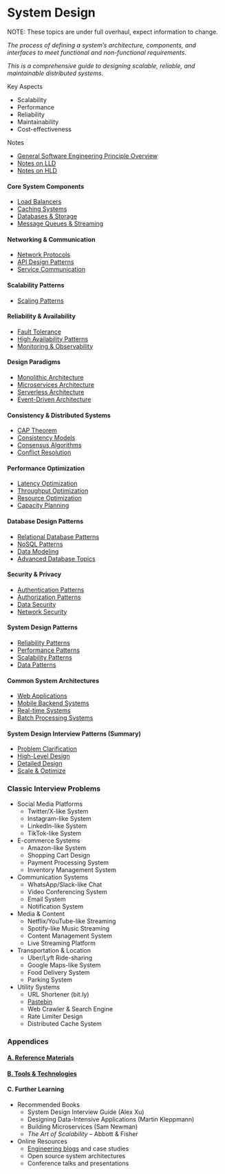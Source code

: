 # System Design
NOTE: These topics are under full overhaul, expect information to change.

*The process of defining a system’s architecture, components, and interfaces to meet functional and non-functional requirements.*

*This is a comprehensive guide to designing scalable, reliable, and maintainable distributed systems*.

Key Aspects

* Scalability
* Performance
* Reliability
* Maintainability
* Cost-effectiveness

Notes

*  [General Software Engineering Principle Overview](principles.md)
* [Notes on LLD](lld/index.md)
* [Notes on HLD](hld/index.md)

#### Core System Components

- [Load Balancers](core/load_balancers.md)
- [Caching Systems](core/caching.md)
- [Databases & Storage](core/databases.md)
- [Message Queues & Streaming](core/queue_streaming.md)

#### Networking & Communication

- [Network Protocols](communication/network.md)
- [API Design Patterns](communication/api.md)
- [Service Communication](communication/service.md)

#### Scalability Patterns

- [Scaling Patterns](core/scalability.md)


#### Reliability & Availability

- [Fault Tolerance](reliability/fault_tolerance.md)
- [High Availability Patterns](reliability/availability_patterns.md)
- [Monitoring & Observability](reliability/monitoring.md)

#### Design Paradigms

- [Monolithic Architecture](paradigms/monolith.md)
- [Microservices Architecture](paradigms/microservices.md)
- [Serverless Architecture](paradigms/serverless.md)
- [Event-Driven Architecture](paradigms/event_driven.md)

#### Consistency & Distributed Systems

- [CAP Theorem](consistency/cap.md)
- [Consistency Models](consistency/consistency_models.md)
- [Consensus Algorithms](consistency/consensus_algorithms.md)
- [Conflict Resolution](consistency/conflict_resolution.md)

#### Performance Optimization

- [Latency Optimization](performance_optimization/latency.md)
- [Throughput Optimization](performance_optimization/throughput.md)
- [Resource Optimization](performance_optimization/resource.md)
- [Capacity Planning](performance_optimization/capacity.md)

#### Database Design Patterns

- [Relational Database Patterns](database/relational.md)
- [NoSQL Patterns](database/nosql.md)
- [Data Modeling](database/data_modelling.md)
- [Advanced Database Topics](database/advanced_models.md)

#### Security & Privacy

- [Authentication Patterns](security/authentication_patterns.md)
- [Authorization Patterns](security/authorization_patterns.md)
- [Data Security](security/data_security.md)
- [Network Security](security/network_security.md)

#### System Design Patterns

- [Reliability Patterns](patterns/reliability.md)
- [Performance Patterns](patterns/performance.md)
- [Scalability Patterns](patterns/scalability.md)
- [Data Patterns](patterns/data.md)

#### Common System Architectures

- [Web Applications](architecture/web_apps.md)
- [Mobile Backend Systems](architecture/mobile_backend.md)
- [Real-time Systems](architecture/real_time.md)
- [Batch Processing Systems](architecture/batch_processing.md)

#### System Design Interview Patterns (Summary)

- [Problem Clarification](interview_patterns/problem_clarification.md)
- [High-Level Design](interview_patterns/high_level.md)
- [Detailed Design](interview_patterns/detailed_design.md)
- [Scale & Optimize](interview_patterns/scale_and_optimize.md)

### Classic Interview Problems

- Social Media Platforms
  - Twitter/X-like System
  - Instagram-like System
  - LinkedIn-like System
  - TikTok-like System
- E-commerce Systems
  - Amazon-like System
  - Shopping Cart Design
  - Payment Processing System
  - Inventory Management System
- Communication Systems
  - WhatsApp/Slack-like Chat
  - Video Conferencing System
  - Email System
  - Notification System
- Media & Content
  - Netflix/YouTube-like Streaming
  - Spotify-like Music Streaming
  - Content Management System
  - Live Streaming Platform
- Transportation & Location
  - Uber/Lyft Ride-sharing
  - Google Maps-like System
  - Food Delivery System
  - Parking System
- Utility Systems
  - URL Shortener (bit.ly)
  - [Pastebin](problems/pastebin.md)
  - Web Crawler & Search Engine
  - Rate Limiter Design
  - Distributed Cache System

### Appendices

#### [A. Reference Materials](appendices/appendix_a.md)

#### [B. Tools & Technologies](appendices/appendix_b.md)

#### C. Further Learning

- Recommended Books
  - System Design Interview Guide (Alex Xu)
  - Designing Data-Intensive Applications (Martin Kleppmann)
  - Building Microservices (Sam Newman)
  - _The Art of Scalability_ – Abbott & Fisher
- Online Resources
  - [Engineering blogs](company.md) and case studies
  - Open source system architectures
  - Conference talks and presentations
